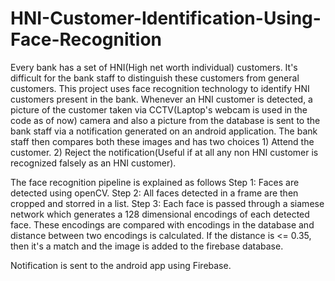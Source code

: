 # HNI-Customer-Identification-Using-Face-Recognition
Every bank has a set of HNI(High net worth individual) customers. It's difficult for the bank staff to distinguish these customers from general customers. This project uses face recognition technology to identify HNI customers present in the bank. Whenever an HNI customer is detected, a picture of the customer taken via CCTV(Laptop's webcam is used in the code as of now) camera and also a picture from the database is sent to the bank staff via a notification generated on an android application. The bank staff then compares both these images and has two choices 1) Attend the customer. 2) Reject the notification(Useful if at all any non HNI customer is recognized falsely as an HNI customer).


The face recognition pipeline is explained as follows
Step 1: Faces are detected using openCV.
Step 2: All faces detected in a frame are then cropped and storred in a list.
Step 3: Each face is passed through a siamese network which generates a 128 dimensional encodings of each detected face. These encodings are compared with encodings in the database and distance between two encodings is calculated. If the distance is <= 0.35, then it's a match and the image is added to the firebase database.

Notification is sent to the android app using Firebase.
